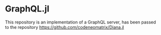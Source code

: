 # GraphQL.jl  

This repository is an implementation of a GraphQL server, has been passed to the repository https://github.com/codeneomatrix/Diana.jl
